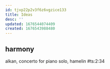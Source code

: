 ```yaml
---
id: tjvp22p2v3f6z6vgzice133
title: Ideas
desc: ''
updated: 1676544074409
created: 1676543988480
---
```


## harmony
alkan, concerto for piano solo, hamelin #ts:2:34